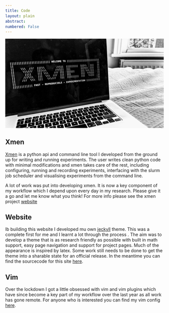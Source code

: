 ```yaml
---
title: Code
layout: plain
abstract:
numbered: False
---
```



![](/assets/images/xmen.jpg)

## Xmen
[Xmen](https://robw4.github.io/xmen/) is a python api and command line tool I developed from the
 ground up for writing and running experiments. The user
  writes clean python code with minimal modifications and
 xmen takes care of the rest, including configuring, running and
  recording experiments, interfacing with the slurm job
   scheduler and visualising experiments from the command line.

A lot of work was put into developing xmen. It is now a key
 component of my workflow which I
  depend upon every day in my research. Please give it a go and
   let me know what you think! For more info please see the xmen
    project [website](https://robw4.github.io/xmen/)  



## Website
Ib building this website I developed mu own [jeckyll]() theme. This
 was a complete first for me and I learnt a lot through the process
 . The aim was to develop a theme that is as research friendly as
  possible with built in math support, easy page navigation and
   support for project
    pages. Much of the appearance is
     inspired by latex. Some work still needs to
      be done to get the theme into a sharable state for an
       official release. In the meantime you can find the sourcecode for this site
    [here](https://github.com/robw4/robw4.github.io).

## Vim
Over the lockdown I got a little obsessed with vim and vim
 plugins which have since become a key part of my workflow over the
  last year as all work has gone remote. For anyone who is
   interested you can find my vim config
   [here](https://github.com/robw4/vim).